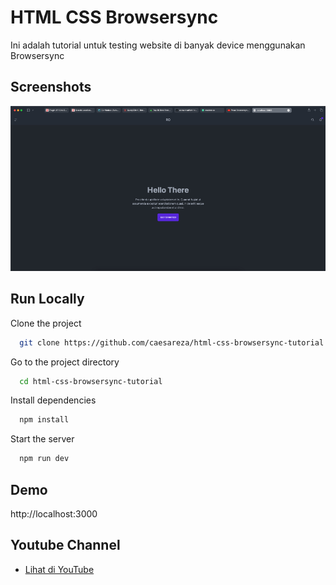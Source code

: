 
# HTML CSS Browsersync

Ini adalah tutorial untuk testing website di banyak device menggunakan Browsersync


## Screenshots

![App Screenshot](./images/ss.jpg)


## Run Locally

Clone the project

```bash
  git clone https://github.com/caesareza/html-css-browsersync-tutorial
```

Go to the project directory

```bash
  cd html-css-browsersync-tutorial
```

Install dependencies

```bash
  npm install
```

Start the server

```bash
  npm run dev
```


## Demo

http://localhost:3000


## Youtube Channel

 - [Lihat di YouTube](https://www.youtube.com/watch?v=V4fOPdggK0M)

